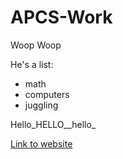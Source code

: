 # APCS-Work

Woop Woop

He's a list:
- math
- computers
- juggling

Hello_HELLO__hello_

[Link to website](http://stem.marlborough.org)
